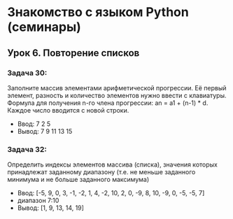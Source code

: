 # Знакомство с языком Python (семинары)
## Урок 6. Повторение списков

### Задача 30: 
Заполните массив элементами арифметической прогрессии. Её первый элемент, разность и количество элементов нужно ввести с клавиатуры. Формула для получения n-го члена прогрессии: an = a1 + (n-1) * d.
Каждое число вводится с новой строки.

* Ввод: 7 2 5
* Вывод: 7 9 11 13 15

### Задача 32: 
Определить индексы элементов массива (списка), значения которых принадлежат заданному диапазону (т.е. не меньше заданного минимума и не больше заданного максимума)
* Ввод: [-5, 9, 0, 3, -1, -2, 1,
4, -2, 10, 2, 0, -9, 8, 10, -9,
0, -5, -5, 7]
* диапазон 7:10
* Вывод: [1, 9, 13, 14, 19]